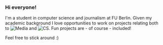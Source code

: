 ### Hi everyone!

I'm a student in computer science and journalism at FU Berlin. Given my academic background I love opportunities to work on projects relating both to ![Media](https://img.shields.io/badge/all_things-media-%231aa744) and ![CS](https://img.shields.io/badge/all_things-computer_science-lightgrey). Fun projects are - of course - included!

Feel free to stick around :) 

<!--
**dzzling/dzzling** is a ✨ _special_ ✨ repository because its `README.md` (this file) appears on your GitHub profile.

Here are some ideas to get you started:

- 🔭 I’m currently working on ...
- 🌱 I’m currently learning ...
- 👯 I’m looking to collaborate on ...
- 🤔 I’m looking for help with ...
- 💬 Ask me about ...
- 📫 How to reach me: ...
- 😄 Pronouns: ...
- ⚡ Fun fact: ...
-->
